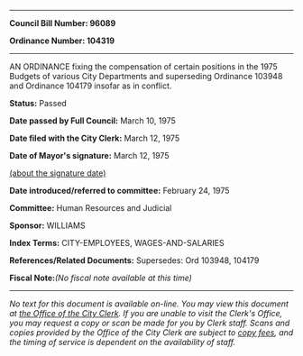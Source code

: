 

********

**Council Bill Number: 96089**
   
**Ordinance Number: 104319**
********

 AN ORDINANCE fixing the compensation of certain positions in the 1975 Budgets of various City Departments and superseding Ordinance 103948 and Ordinance 104179 insofar as in conflict.

**Status:** Passed
   
**Date passed by Full Council:** March 10, 1975
   
**Date filed with the City Clerk:** March 12, 1975
   
**Date of Mayor's signature:** March 12, 1975
   
[(about the signature date)](/~public/approvaldate.htm)
   
   
   
**Date introduced/referred to committee:** February 24, 1975
   
**Committee:** Human Resources and Judicial
   
**Sponsor:** WILLIAMS
   
   
**Index Terms:** CITY-EMPLOYEES, WAGES-AND-SALARIES

**References/Related Documents:** Supersedes: Ord 103948, 104179

**Fiscal Note:**_(No fiscal note available at this time)_
********

_No text for this document is available on-line. You may view this document at [the Office of the City Clerk](http://www.seattle.gov/leg/clerk/contactUs.htm). If you are unable to visit the Clerk's Office, you may request a copy or scan be made for you by Clerk staff. Scans and copies provided by the Office of the City Clerk are subject to [copy fees](http://clerk.seattle.gov/~public/clerkfees.htm), and the timing of service is dependent on the availability of staff._


